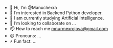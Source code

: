 - 👋 Hi, I’m @Manuchexra
- 👀 I’m interested in Backend Python developer.
- 🌱 I am currently studying Artificial Intelligence.
- 💞️ I’m looking to collaborate on ...
- 📫 How to reach me  mnurmexrojova@gmail.com
- 😄 Pronouns: ...
- ⚡ Fun fact: ...

